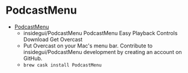 # PodcastMenu
- [PodcastMenu](https://github.com/insidegui/PodcastMenu)
  -  insidegui/PodcastMenu PodcastMenu Easy Playback Controls Download Get Overcast
  - Put Overcast on your Mac's menu bar. Contribute to insidegui/PodcastMenu development by creating an account on GitHub.
  - `brew cask install PodcastMenu`
